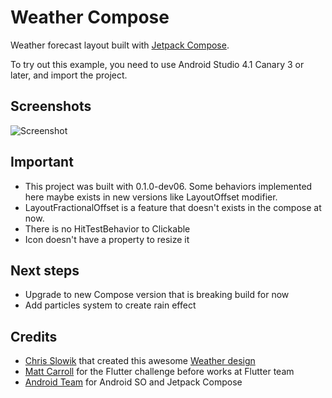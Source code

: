 # Weather Compose
Weather forecast layout built with [Jetpack Compose](https://developer.android.com/jetpack/compose).

To try out this example, you need to use Android Studio 4.1 Canary 3 or later, and import the
project.

Screenshots
-----------
<img src="demo.gif" alt="Screenshot">

## Important

- This project was built with 0.1.0-dev06. Some behaviors implemented here maybe exists in new versions like LayoutOffset modifier.
- LayoutFractionalOffset is a feature that doesn't exists in the compose at now.
- There is no HitTestBehavior to Clickable
- Icon doesn't have a property to resize it

## Next steps

- Upgrade to new Compose version that is breaking build for now
- Add particles system to create rain effect

## Credits
- [Chris Slowik](https://dribbble.com/chrisslowik) that created this awesome [Weather design](https://dribbble.com/shots/1212896-Weather-Rebound)
- [Matt Carroll](https://github.com/matthew-carroll) for the Flutter challenge before works at Flutter team
- [Android Team](https://twitter.com/androiddev) for Android SO and Jetpack Compose
